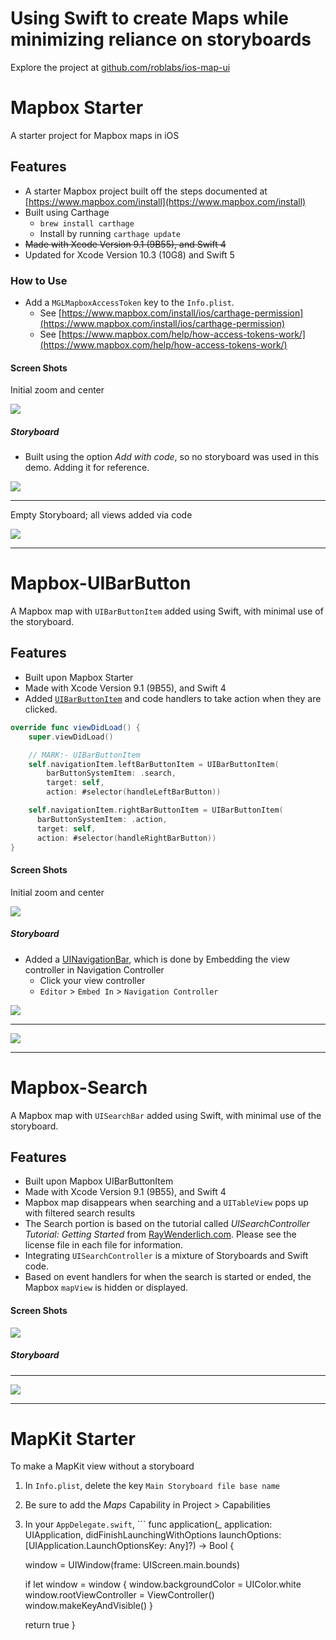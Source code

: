 # Using Swift to create Maps while minimizing reliance on storyboards

Explore the project at [github.com/roblabs/ios-map-ui](https://github.com/roblabs/ios-map-ui/)

# Mapbox Starter

A starter project for Mapbox maps in iOS

## Features
* A starter Mapbox project built off the steps documented at [https://www.mapbox.com/install](https://www.mapbox.com/install)
* Built using Carthage
  * `brew install carthage`
  * Install by running `carthage update`
* ~~Made with Xcode Version 9.1 (9B55), and Swift 4~~
* Updated for Xcode Version 10.3 (10G8) and Swift 5

### How to Use
* Add a `MGLMapboxAccessToken` key to the `Info.plist`.
  * See [https://www.mapbox.com/install/ios/carthage-permission](https://www.mapbox.com/install/ios/carthage-permission)
  * See [https://www.mapbox.com/help/how-access-tokens-work/](https://www.mapbox.com/help/how-access-tokens-work/)


#### Screen Shots

Initial zoom and center

![](Mapbox-starter/Mapbox-starter.png)

##### Storyboard

* Built using the option *Add with code*, so no storyboard was used in this demo.  Adding it for reference.

![](Mapbox-starter/add-with-code.png)

---

Empty Storyboard; all views added via code

![](Mapbox-starter/main.storyboard.png)


---

# Mapbox-UIBarButton

A Mapbox map with `UIBarButtonItem` added using Swift, with minimal use of the storyboard.

## Features
* Built upon Mapbox Starter
* Made with Xcode Version 9.1 (9B55), and Swift 4
* Added [`UIBarButtonItem`](https://developer.apple.com/documentation/uikit/uibarbuttonsystemitem) and code handlers to take action when they are clicked.
``` Swift
override func viewDidLoad() {
    super.viewDidLoad()

    // MARK:- UIBarButtonItem
    self.navigationItem.leftBarButtonItem = UIBarButtonItem(
        barButtonSystemItem: .search,
        target: self,
        action: #selector(handleLeftBarButton))

    self.navigationItem.rightBarButtonItem = UIBarButtonItem(
      barButtonSystemItem: .action,
      target: self,
      action: #selector(handleRightBarButton))
}
```

#### Screen Shots

Initial zoom and center

![](Mapbox-UIBarButton/Mapbox-UIBarButton.png)

##### Storyboard

* Added a [UINavigationBar](https://developer.apple.com/documentation/uikit/uinavigationbar), which is done by Embedding the view controller in Navigation Controller
  * Click your view controller
  * `Editor` > `Embed In` > `Navigation Controller`

![](Mapbox-UIBarButton/Editor.Embed-in.Navigation-Controller.png)

---

![](Mapbox-UIBarButton/main.storyboard.png)

---


# Mapbox-Search

A Mapbox map with `UISearchBar` added using Swift, with minimal use of the storyboard.


## Features
* Built upon Mapbox UIBarButtonItem
* Made with Xcode Version 9.1 (9B55), and Swift 4
* Mapbox map disappears when searching and a `UITableView` pops up with filtered search results
* The Search portion is based on the tutorial called *UISearchController Tutorial: Getting Started* from [RayWenderlich.com](https://www.raywenderlich.com/157864/uisearchcontroller-tutorial-getting-started).  Please see the license file in each file for information.
* Integrating `UISearchController` is a mixture of Storyboards and Swift code.
* Based on event handlers for when the search is started or ended, the Mapbox `mapView` is hidden or displayed.


#### Screen Shots



![](Mapbox-Search/Mapbox-Search.gif)

##### Storyboard

---

![](Mapbox-Search/main.storyboard.png)

---


# MapKit Starter

To make a MapKit view without a storyboard

1. In `Info.plist`, delete the key `Main Storyboard file base name`
1. Be sure to add the *Maps* Capability in Project > Capabilities
1. In your `AppDelegate.swift`, ```
func application(_ application: UIApplication, didFinishLaunchingWithOptions launchOptions: [UIApplication.LaunchOptionsKey: Any]?) -> Bool {

    window = UIWindow(frame: UIScreen.main.bounds)

    if let window = window {
        window.backgroundColor = UIColor.white
        window.rootViewController = ViewController()
        window.makeKeyAndVisible()
    }

    return true
}
```
